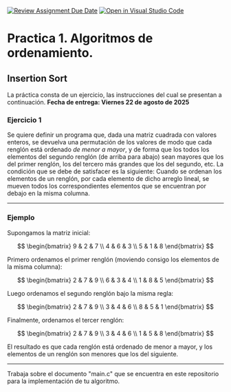 [![Review Assignment Due Date](https://classroom.github.com/assets/deadline-readme-button-22041afd0340ce965d47ae6ef1cefeee28c7c493a6346c4f15d667ab976d596c.svg)](https://classroom.github.com/a/tYmkdi-c)
[![Open in Visual Studio Code](https://classroom.github.com/assets/open-in-vscode-2e0aaae1b6195c2367325f4f02e2d04e9abb55f0b24a779b69b11b9e10269abc.svg)](https://classroom.github.com/online_ide?assignment_repo_id=20138492&assignment_repo_type=AssignmentRepo)
# Practica 1. Algoritmos de ordenamiento.
## Insertion Sort
La práctica consta de un ejercicio, las instrucciones del cual se presentan a continuación. 
**Fecha de entrega: Viernes 22 de agosto de 2025**
 
### Ejercicio 1 
Se quiere definir un programa que, dada una matriz cuadrada con valores enteros, se devuelva una permutación de los valores de modo que cada renglón está ordenado _de menor a mayor_, y de forma que los todos los elementos del segundo renglón (de arriba para abajo) sean mayores que los del primer renglón, los del tercero más grandes que los del segundo, etc. La condición que se debe de satisfacer es la siguiente: Cuando se ordenan los elementos de un renglón, por cada elemento de dicho arreglo lineal, se mueven todos los correspondientes elementos que se encuentran por debajo en la misma columna.

---

### Ejemplo

Supongamos la matriz inicial:

$$
\begin{bmatrix}
9 & 2 & 7 \\
4 & 6 & 3 \\
5 & 1 & 8
\end{bmatrix}
$$

Primero ordenamos el primer renglón (moviendo consigo los elementos de la misma columna):

$$
\begin{bmatrix}
2 & 7 & 9 \\
6 & 3 & 4 \\
1 & 8 & 5
\end{bmatrix}
$$

Luego ordenamos el segundo renglón bajo la misma regla:

$$
\begin{bmatrix}
2 & 7 & 9 \\
3 & 4 & 6 \\
8 & 5 & 1
\end{bmatrix}
$$

Finalmente, ordenamos el tercer renglón:

$$
\begin{bmatrix}
2 & 7 & 9 \\
3 & 4 & 6 \\
1 & 5 & 8
\end{bmatrix}
$$

El resultado es que cada renglón está ordenado de menor a mayor, y los elementos de un renglón son menores que los del siguiente.

---
Trabaja sobre el documento "main.c" que se encuentra en este repositorio para la implementación de tu algoritmo.
